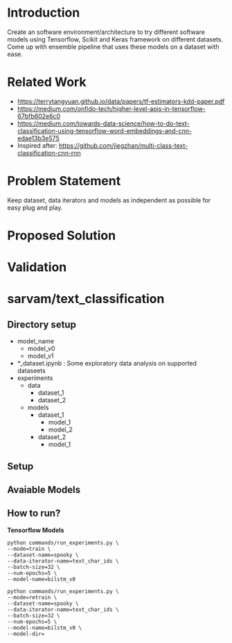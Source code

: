 # Introduction
Create an software environment/architecture to try different software models using
Tensorflow, Scikit and Keras framework on different datasets.
Come up with ensemble pipeline that uses these models on a dataset with ease.

# Related Work
- https://terrytangyuan.github.io/data/papers/tf-estimators-kdd-paper.pdf
- https://medium.com/onfido-tech/higher-level-apis-in-tensorflow-67bfb602e6c0 
- https://medium.com/towards-data-science/how-to-do-text-classification-using-tensorflow-word-embeddings-and-cnn-edae13b3e575    
- Inspired after: https://github.com/jiegzhan/multi-class-text-classification-cnn-rnn

# Problem Statement
Keep dataset, data iterators and models as independent as possible for easy plug and play.

# Proposed Solution

# Validation


# sarvam/text_classification

## Directory setup
 - model_name
    - model_v0
    - model_v1
 - *_dataset.ipynb : Some exploratory data analysis on supported dataseets
 - experiments
    - data
        - dataset_1
        - dataset_2
    - models
        - dataset_1
            - model_1
            - model_2
        - dataset_2
            - model_1
## Setup


## Avaiable Models

## How to run?

**Tensorflow Models**
```
python commands/run_experiments.py \
--mode=train \
--dataset-name=spooky \
--data-iterator-name=text_char_ids \
--batch-size=32 \
--num-epochs=5 \
--model-name=bilstm_v0
```


```
python commands/run_experiments.py \
--mode=retrain \
--dataset-name=spooky \
--data-iterator-name=text_char_ids \
--batch-size=32 \
--num-epochs=5 \
--model-name=bilstm_v0 \
--model-dir=
```